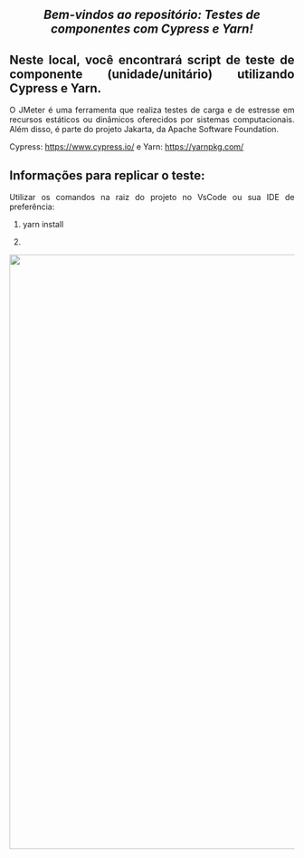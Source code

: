 <span align="center">

##  *Bem-vindos ao repositório: Testes de componentes com Cypress e Yarn!*

</span>

<span align="justify">

## Neste local, você encontrará script de teste de componente (unidade/unitário) utilizando Cypress e Yarn.

O JMeter é uma ferramenta que realiza testes de carga e de estresse em recursos estáticos ou dinâmicos oferecidos por sistemas computacionais. Além disso, é parte do projeto Jakarta, da Apache Software Foundation.

Cypress: https://www.cypress.io/  e Yarn: https://yarnpkg.com/

## Informações para replicar o teste:

Utilizar os comandos na raiz do projeto no VsCode ou sua IDE de preferência:

1. yarn install

2. 


</span>

<div align="center">
<img src="https://www.bram.us/wordpress/wp-content/uploads/2016/10/yarn-kitten-full.png" width="1050px" />
</div>
